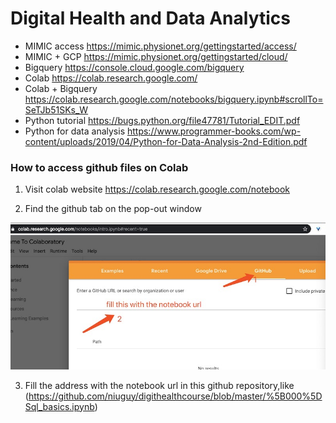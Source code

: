 # Digital Health and Data Analytics 


* MIMIC access  https://mimic.physionet.org/gettingstarted/access/
* MIMIC + GCP    https://mimic.physionet.org/gettingstarted/cloud/
* Bigquery  https://console.cloud.google.com/bigquery
* Colab  https://colab.research.google.com/
* Colab + Bigquery   https://colab.research.google.com/notebooks/bigquery.ipynb#scrollTo=SeTJb51SKs_W
* Python tutorial  https://bugs.python.org/file47781/Tutorial_EDIT.pdf 
* Python for data analysis https://www.programmer-books.com/wp-content/uploads/2019/04/Python-for-Data-Analysis-2nd-Edition.pdf



### How to access github files on Colab

1. Visit colab website   https://colab.research.google.com/notebook

2. Find the github tab on the pop-out window

![colabgithub](https://github.com/niuguy/digithealthcourse/blob/master/pics/colab+github.jpg?raw=true)

3. Fill the address with the notebook url in this github repository,like (https://github.com/niuguy/digithealthcourse/blob/master/%5B000%5DSql_basics.ipynb)


